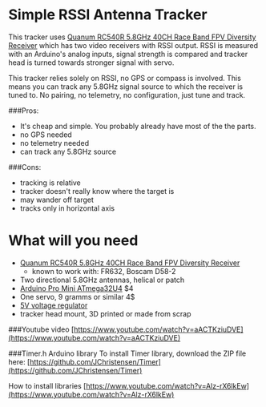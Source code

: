 Simple RSSI Antenna Tracker
===========================

This tracker uses [Quanum RC540R 5.8GHz 40CH Race Band FPV Diversity Receiver](https://www.hobbyking.com/en_us/5-8ghz-32ch-8-race-channels-diversity-vrx.html)
which has two video receivers with RSSI output. RSSI is measured with an Arduino's analog inputs, signal strength is compared and tracker head is turned towards stronger signal with servo.

This tracker relies solely on RSSI, no GPS or compass is involved.
This means you can track any 5.8GHz signal source to which the receiver is tuned to.
No pairing, no telemetry, no configuration, just tune and track.

###Pros:
* It's cheap and simple. You probably already have most of the the parts.
* no GPS needed
* no telemetry needed
* can track any 5.8GHz source

###Cons:
* tracking is relative
* tracker doesn't really know where the target is
* may wander off target
* tracks only in horizontal axis

# What will you need
* [Quanum RC540R 5.8GHz 40CH Race Band FPV Diversity Receiver](https://www.hobbyking.com/en_us/5-8ghz-32ch-8-race-channels-diversity-vrx.html)
    * known to work with: FR632, Boscam D58-2
* Two directional 5.8GHz antennas, helical or patch
* [Arduino Pro Mini ATmega32U4](http://www.ebay.com/sch/i.html?_from=R40&_sacat=0&_nkw=Arduino++atmega+32u4&rt=nc&LH_BIN=1) $4
* One servo, 9 gramms or similar 4$
* [5V voltage regulator](http://www.ebay.com/sch/i.html?_from=R40&_trksid=p2047675.m570.l1313.TR0.TRC0.H0.TRS0&_nkw=MP1584EN&_sacat=0)
* tracker head mount, 3D printed or made from scrap

###Youtube video
[https://www.youtube.com/watch?v=aACTKziuDVE](https://www.youtube.com/watch?v=aACTKziuDVE)

###Timer.h Arduino library
To install Timer library, download the ZIP file here:
[https://github.com/JChristensen/Timer](https://github.com/JChristensen/Timer)

How to install libraries
[https://www.youtube.com/watch?v=Alz-rX6lkEw](https://www.youtube.com/watch?v=Alz-rX6lkEw)